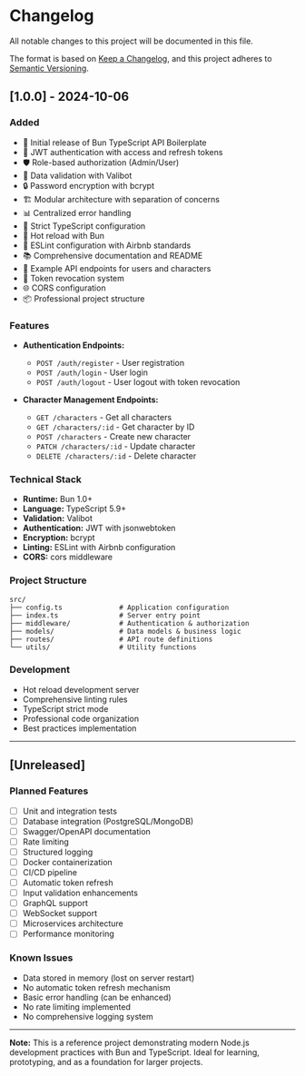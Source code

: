 # Changelog

All notable changes to this project will be documented in this file.

The format is based on [Keep a Changelog](https://keepachangelog.com/en/1.0.0/),
and this project adheres to [Semantic Versioning](https://semver.org/spec/v2.0.0.html).

## [1.0.0] - 2024-10-06

### Added
- 🚀 Initial release of Bun TypeScript API Boilerplate
- 🔐 JWT authentication with access and refresh tokens
- 🛡️ Role-based authorization (Admin/User)
- 📝 Data validation with Valibot
- 🔒 Password encryption with bcrypt
- 🏗️ Modular architecture with separation of concerns
- 📊 Centralized error handling
- 🎯 Strict TypeScript configuration
- 🚀 Hot reload with Bun
- 📏 ESLint configuration with Airbnb standards
- 📚 Comprehensive documentation and README
- 🧪 Example API endpoints for users and characters
- 🔄 Token revocation system
- 🌐 CORS configuration
- 📦 Professional project structure

### Features
- **Authentication Endpoints:**
  - `POST /auth/register` - User registration
  - `POST /auth/login` - User login
  - `POST /auth/logout` - User logout with token revocation

- **Character Management Endpoints:**
  - `GET /characters` - Get all characters
  - `GET /characters/:id` - Get character by ID
  - `POST /characters` - Create new character
  - `PATCH /characters/:id` - Update character
  - `DELETE /characters/:id` - Delete character

### Technical Stack
- **Runtime:** Bun 1.0+
- **Language:** TypeScript 5.9+
- **Validation:** Valibot
- **Authentication:** JWT with jsonwebtoken
- **Encryption:** bcrypt
- **Linting:** ESLint with Airbnb configuration
- **CORS:** cors middleware

### Project Structure
```
src/
├── config.ts              # Application configuration
├── index.ts               # Server entry point
├── middleware/            # Authentication & authorization
├── models/                # Data models & business logic
├── routes/                # API route definitions
└── utils/                 # Utility functions
```

### Development
- Hot reload development server
- Comprehensive linting rules
- TypeScript strict mode
- Professional code organization
- Best practices implementation

---

## [Unreleased]

### Planned Features
- [ ] Unit and integration tests
- [ ] Database integration (PostgreSQL/MongoDB)
- [ ] Swagger/OpenAPI documentation
- [ ] Rate limiting
- [ ] Structured logging
- [ ] Docker containerization
- [ ] CI/CD pipeline
- [ ] Automatic token refresh
- [ ] Input validation enhancements
- [ ] GraphQL support
- [ ] WebSocket support
- [ ] Microservices architecture
- [ ] Performance monitoring

### Known Issues
- Data stored in memory (lost on server restart)
- No automatic token refresh mechanism
- Basic error handling (can be enhanced)
- No rate limiting implemented
- No comprehensive logging system

---

**Note:** This is a reference project demonstrating modern Node.js development practices with Bun and TypeScript. Ideal for learning, prototyping, and as a foundation for larger projects.
